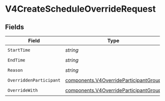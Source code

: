 # V4CreateScheduleOverrideRequest


## Fields

| Field                                                                                          | Type                                                                                           | Required                                                                                       | Description                                                                                    |
| ---------------------------------------------------------------------------------------------- | ---------------------------------------------------------------------------------------------- | ---------------------------------------------------------------------------------------------- | ---------------------------------------------------------------------------------------------- |
| `StartTime`                                                                                    | *string*                                                                                       | :heavy_check_mark:                                                                             | N/A                                                                                            |
| `EndTime`                                                                                      | *string*                                                                                       | :heavy_check_mark:                                                                             | N/A                                                                                            |
| `Reason`                                                                                       | *string*                                                                                       | :heavy_check_mark:                                                                             | N/A                                                                                            |
| `OverriddenParticipant`                                                                        | [components.V4OverrideParticipantGroup](../../models/components/v4overrideparticipantgroup.md) | :heavy_check_mark:                                                                             | N/A                                                                                            |
| `OverrideWith`                                                                                 | [components.V4OverrideParticipantGroup](../../models/components/v4overrideparticipantgroup.md) | :heavy_check_mark:                                                                             | N/A                                                                                            |